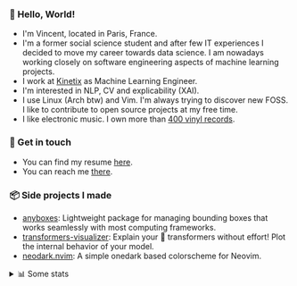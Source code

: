 ### 👋 Hello, World!

- I'm Vincent, located in Paris, France.
- I'm a former social science student and after few IT experiences I decided to move my career towards data science. I am nowadays working closely on software engineering aspects of machine learning projects.
- I work at [Kinetix](https://www.kinetix.tech/) as Machine Learning Engineer.
- I'm interested in NLP, CV and explicability (XAI).
- I use Linux (Arch btw) and Vim. I'm always trying to discover new FOSS. I like to contribute to open source projects at my free time.
- I like electronic music. I own more than [400 vinyl records](https://www.discogs.com/user/Voigt_Kampff/collection).

### 🔗 Get in touch

- You can find my resume [here](https://raw.githubusercontent.com/VDuchauffour/resume/main/resume.pdf).
- You can reach me [there](https://www.linkedin.com/in/vincent-duchauffour-3a9641155/).

### 📦 Side projects I made

- [anyboxes](https://github.com/VDuchauffour/anyboxes): Lightweight package for managing bounding boxes that works seamlessly with most computing frameworks.
- [transformers-visualizer](https://github.com/VDuchauffour/transformers-visualizer): Explain your 🤗 transformers without effort! Plot the internal behavior of your model. 
- [neodark.nvim](https://github.com/VDuchauffour/neodark.nvim): A simple onedark based colorscheme for Neovim.

<details><summary>📊 Some stats</summary>  
  
<p align="center">
  <img alt="VDuchauffour's github stats" src="https://github-readme-stats.vercel.app/api?username=VDuchauffour&count_private=true&include_all_commits=true&show_icons=true&theme=react"/>
  <br />
  <img alt="VDuchauffour's streak stats" src="https://streak-stats.demolab.com?user=VDuchauffour&theme=react"/>
  <br />
  <img alt="VDuchauffour's language stats" src="https://github-readme-stats.vercel.app/api/top-langs/?username=VDuchauffour&count_private=true&include_all_commits=true&show_icons=true&layout=compact&theme=react"/>
  <!--   <br />
  <img alt="VDuchauffour's Wakatime stats" src="https://github-readme-stats.vercel.app/api/wakatime?username=VDuchauffour&theme=react"/> -->
</p>

#### 🧭 Wakatime stats
<!--START_SECTION:waka-->
![Code Time](http://img.shields.io/badge/Code%20Time-696%20hrs%208%20mins-blue)

![Lines of code](https://img.shields.io/badge/From%20Hello%20World%20I%27ve%20Written-171.5%20thousand%20lines%20of%20code-blue)

**🐱 My GitHub Data** 

> 📦 31.1 kB Used in GitHub's Storage 
 > 
> 🏆 1,781 Contributions in the Year 2023
 > 
> 🚫 Not Opted to Hire
 > 
> 📜 8 Public Repositories 
 > 
> 🔑 1 Private Repositories 
 > 
**I'm an Early 🐤** 

```text
🌞 Morning                191 commits         ██░░░░░░░░░░░░░░░░░░░░░░░   06.56 % 
🌆 Daytime                1843 commits        ████████████████░░░░░░░░░   63.31 % 
🌃 Evening                729 commits         ██████░░░░░░░░░░░░░░░░░░░   25.04 % 
🌙 Night                  148 commits         █░░░░░░░░░░░░░░░░░░░░░░░░   05.08 % 
```
📅 **I'm Most Productive on Monday** 

```text
Monday                   701 commits         ██████░░░░░░░░░░░░░░░░░░░   24.08 % 
Tuesday                  456 commits         ████░░░░░░░░░░░░░░░░░░░░░   15.66 % 
Wednesday                481 commits         ████░░░░░░░░░░░░░░░░░░░░░   16.52 % 
Thursday                 578 commits         █████░░░░░░░░░░░░░░░░░░░░   19.86 % 
Friday                   565 commits         █████░░░░░░░░░░░░░░░░░░░░   19.41 % 
Saturday                 47 commits          ░░░░░░░░░░░░░░░░░░░░░░░░░   01.61 % 
Sunday                   83 commits          █░░░░░░░░░░░░░░░░░░░░░░░░   02.85 % 
```


📊 **This Week I Spent My Time On** 

```text
💬 Programming Languages: 
Python                   5 hrs 50 mins       ████████████░░░░░░░░░░░░░   49.39 % 
TOML                     3 hrs 7 mins        ███████░░░░░░░░░░░░░░░░░░   26.32 % 
Markdown                 1 hr 27 mins        ███░░░░░░░░░░░░░░░░░░░░░░   12.32 % 
Text                     29 mins             █░░░░░░░░░░░░░░░░░░░░░░░░   04.13 % 
YAML                     14 mins             █░░░░░░░░░░░░░░░░░░░░░░░░   02.03 % 
```


 Last Updated on 25/05/2023 00:39:29 UTC
<!--END_SECTION:waka-->
</details>
